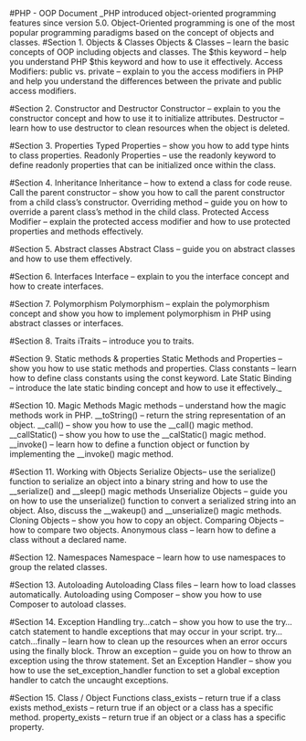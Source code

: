 #PHP - OOP Document
_PHP introduced object-oriented programming features since version 5.0. Object-Oriented programming is one of the most popular programming paradigms based on the concept of objects and classes.
#Section 1. Objects & Classes
Objects & Classes – learn the basic concepts of OOP including objects and classes.
The $this keyword – help you understand PHP $this keyword and how to use it effectively.
Access Modifiers: public vs. private – explain to you the access modifiers in PHP and help you understand the differences between the private and public access modifiers.

#Section 2. Constructor and Destructor
Constructor – explain to you the constructor concept and how to use it to initialize attributes.
Destructor – learn how to use destructor to clean resources when the object is deleted.

#Section 3. Properties
Typed Properties – show you how to add type hints to class properties.
Readonly Properties – use the readonly keyword to define readonly properties that can be initialized once within the class.

#Section 4. Inheritance
Inheritance – how to extend a class for code reuse.
Call the parent constructor – show you how to call the parent constructor from a child class’s constructor.
Overriding method – guide you on how to override a parent class’s method in the child class.
Protected Access Modifier – explain the protected access modifier and how to use protected properties and methods effectively.

#Section 5. Abstract classes
Abstract Class – guide you on abstract classes and how to use them effectively.

#Section 6. Interfaces
Interface – explain to you the interface concept and how to create interfaces.

#Section 7. Polymorphism
Polymorphism – explain the polymorphism concept and show you how to implement polymorphism in PHP using abstract classes or interfaces.

#Section 8. Traits
iTraits – introduce you to traits.

#Section 9. Static methods & properties
Static Methods and Properties – show you how to use static methods and properties.
Class constants – learn how to define class constants using the const keyword.
Late Static Binding – introduce the late static binding concept and how to use it effectively._

#Section 10. Magic Methods
Magic methods – understand how the magic methods work in PHP. __toString() – return the string representation of an object.
__call() – show you how to use the __call() magic method.
__callStatic() – show you how to use the __calStatic() magic method.
__invoke() – learn how to define a function object or function by implementing the __invoke() magic method.

#Section 11. Working with Objects
Serialize Objects– use the serialize() function to serialize an object into a binary string and how to use the __serialize() and __sleep() magic methods
Unserialize Objects – guide you on how to use the unserialize() function to convert a serialized string into an object. Also, discuss the __wakeup() and __unserialize() magic methods.
Cloning Objects – show you how to copy an object.
Comparing Objects – how to compare two objects.
Anonymous class – learn how to define a class without a declared name.

#Section 12. Namespaces
Namespace – learn how to use namespaces to group the related classes.

#Section 13. Autoloading
Autoloading Class files – learn how to load classes automatically.
Autoloading using Composer – show you how to use Composer to autoload classes.

#Section 14. Exception Handling
try…catch – show you how to use the try…catch statement to handle exceptions that may occur in your script.
try…catch…finally – learn how to clean up the resources when an error occurs using the finally block.
Throw an exception – guide you on how to throw an exception using the throw statement.
Set an Exception Handler – show you how to use the set_exception_handler function to set a global exception handler to catch the uncaught exceptions.

#Section 15. Class / Object Functions
class_exists – return true if a class exists
method_exists – return true if an object or a class has a specific method.
property_exists – return true if an object or a class has a specific property.

